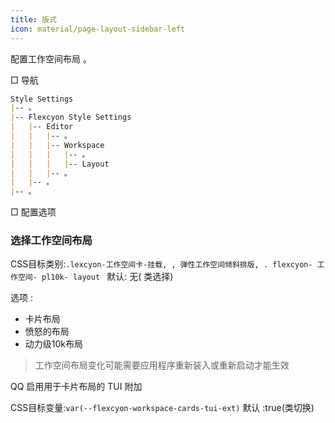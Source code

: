 ```yaml
---
title: 版式
icon: material/page-layout-sidebar-left
---
```


配置工作空间布局 。

□ 导航

```md
Style Settings
|-- 。
|-- Flexcyon Style Settings
|   |-- Editor
|   |   |-- 。
|   |   |-- Workspace
|   |   |   |-- 。
|   |   |   |-- Layout
|   |   |-- 。
|   |-- 。
|-- 。
```

□ 配置选项

### 选择工作空间布局

CSS目标类别:`.lexcyon-工作空间卡-挂载,
,
弹性工作空间倾斜排版, . flexcyon- 工作空间- pl10k- layout `
默认: 无( 类选择)

选项 :

- 卡片布局
- 愤怒的布局
- 动力级10k布局
> 工作空间布局变化可能需要应用程序重新装入或重新启动才能生效

QQ 启用用于卡片布局的 TUI 附加

CSS目标变量:`var(--flexcyon-workspace-cards-tui-ext)`
默认 :true(类切换)

